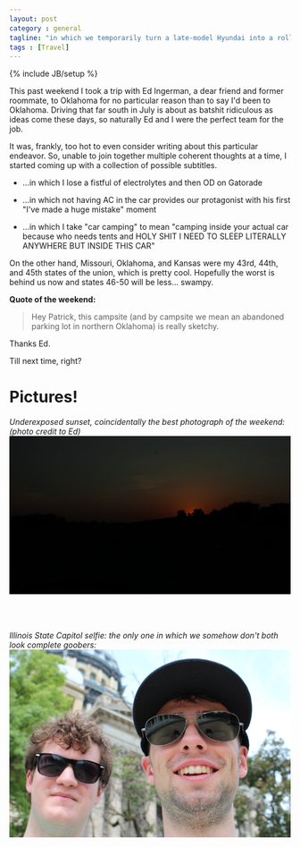 ```yaml
---
layout: post
category : general
tagline: "in which we temporarily turn a late-model Hyundai into a rolling sauna"
tags : [Travel]
---
```

{% include JB/setup %}

This past weekend I took a trip with Ed Ingerman, a dear friend and former roommate, to Oklahoma for no particular reason than to say I'd been to Oklahoma. Driving that far south in July is about as batshit ridiculous as ideas come these days, so naturally Ed and I were the perfect team for the job.

It was, frankly, too hot to even consider writing about this particular endeavor. So, unable to join together multiple coherent thoughts at a time, I started coming up with a collection of possible subtitles.



- ...in which I lose a fistful of electrolytes and then OD on Gatorade

- ...in which not having AC in the car provides our protagonist with his first "I've made a huge mistake" moment

- ...in which I take "car camping" to mean "camping inside your actual car because who needs tents and HOLY SHIT I NEED TO SLEEP LITERALLY ANYWHERE BUT INSIDE THIS CAR"

On the other hand, Missouri, Oklahoma, and Kansas were my 43rd, 44th, and 45th states of the union, which is pretty cool. Hopefully the worst is behind us now and states 46-50 will be less... swampy.

**Quote of the weekend:**

>Hey Patrick, this campsite (and by campsite we mean an abandoned parking lot in northern Oklahoma) is really sketchy.

Thanks Ed.

Till next time, right?


# Pictures!


*Underexposed sunset, coincidentally the best photograph of the weekend: (photo credit to Ed)*
![](/assets/images/2014-07-28-a-quick-jaunt-to-oklahoma/sunset.jpg)

<br>
<br>

*Illinois State Capitol selfie: the only one in which we somehow don't both look complete goobers:*
![](/assets/images/2014-07-28-a-quick-jaunt-to-oklahoma/selfie.jpg)